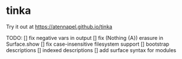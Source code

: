 # tinka

Try it out at https://atennapel.github.io/tinka

TODO:
[] fix negative vars in output
[] fix (Nothing {A}) erasure in Surface.show
[] fix case-insensitive filesystem support
[] bootstrap descriptions
[] indexed descriptions
[] add surface syntax for modules
